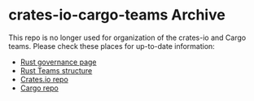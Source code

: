 # crates-io-cargo-teams Archive

This repo is no longer used for organization of the crates-io and Cargo teams. Please check these places for up-to-date information:

- [Rust governance page](https://www.rust-lang.org/governance)
- [Rust Teams structure](https://github.com/rust-lang/team)
- [Crates.io repo](https://github.com/rust-lang/crates.io)
- [Cargo repo](https://github.com/rust-lang/cargo)
